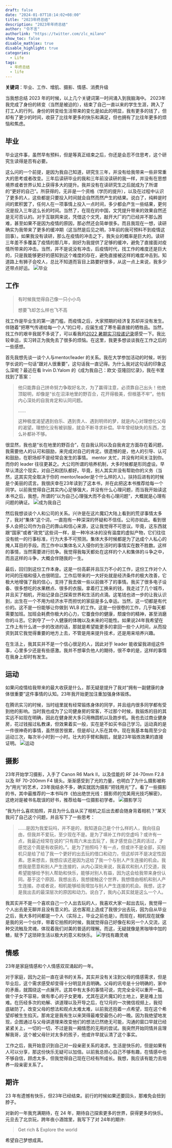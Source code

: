 ```yaml
---
draft: false
date: "2024-01-07T18:14:02+08:00"
title: "2023年终总结"
description: "2023年年终总结"
author: "令不言"
authorlink: "https://twitter.com/zlc_milano"
show_toc: false
disable_mathjax: true
disable_highlight: true
categories:
  - Life
tags: 
  - 年终总结
  - life
---
```

**关键词**：毕业、工作、增肌、摄影、情感、消费升级

 当我想总结 2023 年的时候，以上几个关键词第一时间涌入到我脑海中。
 2023年我完成了身份的转变（当然是被迫的），结束了自己一直以来的学生生涯，跨入了打工人的行列。身份的转变给生活带来的变化是如此的明显，我有更多的钱了，但却有了更少的时间，收获了比往年更多的快乐和满足，但也拥有了比往年更多的烦恼和焦虑。
 ## 毕业
 毕业这件事，虽然早有预料，但是等真正结束之后，你还是会忍不住思考，这个研究生读得是否有必要。
 
 这么问的一个前提，是因为我自己知道，研究生三年，并没有给我带来一些非常重大的思考或者改变。三年后读研毕业的我和三年前没读研的我一样，并没有在思想境界或者世界认知上获得多大的提升。我并没有在读研究生之后就成为了所谓的“更好的自己”。所获得的，无非是一个资格（学历的提升），以及在过程中认识了更多的人，这些都是只要投入时间就会自然而然产生的结果。说白了，纯粹是时间的累积罢了，任何人在一项事情上投入一点时间，多少都会产生一些结果，更何况是投入三年这么长的时间。当然了，在现在的中国，文凭提升带来的效果自然还是无可否认的。对于互联网来说，凭借这个文凭，敲开大厂的门已经并不那么困难，甚至如果不是因为疫情的原因，那必然还会简单很多。而且我现在一想，读研确实为我带来了更多的缓冲期（这当然是后见之明，3年前的我可预料不到疫情这回事）。如果我没有读研，那么在疫情的冲击之下，我失业的概率是巨大的。读研三年差不多覆盖了疫情的那几年，刚好为我提供了足够的缓冲，避免了直接面对疫情所带来的冲击。当然，并不是说没有冲击，后疫情时代，找工作的难度还是巨大的，只是我能够更好的感知到这个难度的存在，避免直接被这样的难度冲击到。知道路上有狮子会咬人，总比不知道而盲目上路要好很多，从这一点上来说，我多少还带点好运。 ![毕业](https://blog.lightsinger.top/images/2024/2023年终总结_毕业照.jpg)
 ## 工作

  > 有时候我觉得自己像一只小小鸟  
  > 
  > 想要飞却怎么样也飞不高  

 找工作是毕业生的第一道门槛，而疫情之后，大家预期的经济复苏却并没有发生。伴随着“把寒气传递给每一个人”的口号，应届生成了寒冬最直接的牺牲品。当然，找工作的艰辛我就不多说了，可以看我的[2022 暑期实习投递记录](https://blog.lightsinger.top/cn/2022-%E6%9A%91%E6%9C%9F%E5%AE%9E%E4%B9%A0%E6%8A%95%E9%80%92%E8%AE%B0%E5%BD%95/)感受一下。我比较幸运，实习转正为我免去了很多的烦恼。在这里，我更多想谈谈我在工作之后的一些感想。
 
 首先我想先谈一谈个人与mentor/leader 的关系。我在大学参加活动的时候，听到学长说的一句话“跟对人很重要”，这句话我一直记得。为什么我对这句话的印象这么深呢？最近在看 Irvin D.Yalom 的《成为我自己：欧文·亚隆回忆录》，我在书里找到了答案：
  > 他只能靠自己拼命努力争取好名次，为了赢得注意，必须靠自己出头！他绝顶聪明，却像是“长在沼泽地里的野百合，花开得极美，但根基不牢”。他有内心深处的自我肯定和认同问题。  
  >
  > ......  
  > 
  > 这种极度渴望遇到伯乐、遇到贵人、遇到明师的梦，就是内心对理想化父母的渴望。理想化没有被驯服，就会不断寻求补偿。早年曾经缺失的东西，怎么补都补不够。  

 很显然，我也是“长在地里的野百合”，在自我认同以及自我肯定方面存在着问题，我需要他人的认可和鼓励，来完成对自己的肯定。很遗憾的是，他人的引导、认可和鼓励，在职场却不是经常会发生的事情。 mentor 太忙，并没有时间关注到你。而你的 leader 往往更甚之。大公司所谓的培养机制，大多时候都是形同虚设。早早认清这个现实，对自己和团队都好。毕竟，别人其实并没有帮助你的义务（当然，这其实完全取决于你的 mentor/leader是个什么样的人）。扶持后进有的时候是个美丽的谎言。我很庆幸在23年读到了这本书，并在此把这本书推荐给每一个同学。以前我觉得自己其实内心足够强大，并没有什么心理问题，而当我开始读这本书之后，我想，所谓的“以为自己心理强大而不会有心理问题”，大概就是心理有问题的确证。 ![成为我自己](https://blog.lightsinger.top/images/2024/2023年终总结_成为我自己.jpeg)

 然后我想谈谈个人和公司的关系。兴许是在这片魔幻大陆上看到的荒谬事情太多了，我对“集体”这个词，一直抱有一种深深的怀疑和不信任。公司亦如此。看到很多人会把公司作为自己的靠山和信心来源，这让我觉得不可思议。毕竟，这东西就跟“国家”或者“政党”这些词一样，是一种冷冰冰的没有温度的虚拟产物，它们往往没有统一的行事标准，行为大多不可预测。集体大多时候都是为了达成个人私心的掩人耳目的手段。而工作中以集体名义入侵你的生活时的事情实在数不胜数。这样的事情，当然需要进行抗争。我觉得我每天都处在这样的个人和集体的斗争之中，而且这样的斗争，大概会伴随我的一生。

 最后，回归到这份工作本身。这是一份高薪并且压力不小的工作，这份工作对个人时间的压缩和侵入也很明显。工作后带来的一大好处就是经济条件的极大改善，它极大地增强了我的信心，支持了我去做一些以前做不了的事情。我买了很多电子设备、很多想吃的水果糕点、很多的衣服。拿着打工换来的钱，我走过了几个城市，并且买了相机，开始记录自己探索世界和生活的点滴。这笔钱也进一步的让我认识到，出生在一个不用为经济水平而担忧的家庭是多么幸运。当然，这一切都是有代价的。这不是一份能够让你做到 WLB 的工作。这是一份很卷的工作，几乎每天都需要加班。加班会耗费你极大的心力，它蚕食你的健康，颓废你的精神，甚至消磨你的斗志。它剥夺了一个人健康的体魄以及未来的可能性。如果说24年我希望在工作上有什么进一步的改进的话，那就是希望能更多的拿回一些个人时间，从而投资到其它我觉得重要的地方上去，不管是用来提升技术，还是用来培养兴趣。

 在生活上，我其实并不是一个信心很足的人，因此对于 leader 能收留我进组这件事，心里多少还是有些感激。我并不想辜负他人的期待，很不幸的是，这样的事情在我身上却时有发生。
 ## 运动
 如果问疫情给我带来的最大收获是什么，那无疑是提升了我对“拥有一副健康的身体很重要”这件事情的认知。23年我开始更加注重加强身体锻炼。

 在腾讯实习的时候，当时组里就有经常锻炼身体的同学，并且组内很多同学都有受到他的影响。当时我也成为了公司健身房的常客，不过那个时候，我锻炼的目的其实远不如现在明确，因此在健身房大多只用椭圆机以及跑步机。我也去过商业健身房，花过钱报过私教课，但效果着实一般，实在是不如买书自己学习。运动真的是一件很神奇的事情，虽然很苦很累，但是却让人乐在其中。现在我基本每周至少会运动三次，每次半小时到一小时。壮大的手臂和胸肌，就是23年锻炼效果的直接证明。 ![运动](https://blog.lightsinger.top/images/2024/2023年终总结_在家锻炼.JPG)
 ## 摄影
 23年开始学习摄影，入手了 Canon R6 Mark II，以及佳能的 RF 24-70mm F2.8 以及 RF 70-200mm F4 镜头。渐渐感受到了光的力量，也明白了为什么摄影被称为“用光”的艺术，23年我结余不多，确实就因为摄影“把钱用光”了。看了一些摄影的书，其中最推荐的一本书叫作《拍出绝世光线：摄影师的完美用光技巧解密》，这绝对是被书名耽误的好书，推荐给每一位摄影初学者。 ![摄影学习](https://blog.lightsinger.top/images/2024/2023年终总结_摄影学习.JPG)

 “我为什么喜欢拍照，并且为什么自从买了相机之后出去都会随身背着相机？”某天我问了自己这个问题，并且写下了一些思考：
 > ......是因为我爱玩吗，并不是的，我知道自己是个什么样的人，我向往自由，但我并不爱玩，至少现在不是。是为了填补工作的空虚吗？或许有一点，我最近经常在说的“只有周六末出去玩了，我才感觉自己真的活过，才感觉这个周是有收获的。”。是为了拍照吗？有一点，但或许不是全部，买相机只是给了给了我一个更好的出去玩的借口和动力，但这却并不是决定性因素。思来想去，我想应该还是因为这给了我一个与别人产生连接的机会。我想我是愿意和别人产生连接的，从内心深处来说，我喜欢和别人打交道，我希望能够给予别人帮助和快乐，能够对别人有益，因为这会给我带来身份认同。基于这个原因，我想出去，我想接触这个世界，我想借由相机和别人产生连接。亦或者说，相机能够给我增加与别人产生连接的机会。我想，这才是我出去的最深层次的原因和动力。说白了，我内心其实就是这么一个人。  
 
 我其实并不是一个喜欢自己一个人出去玩的人，我喜欢大家一起出去玩，我觉得一个人出去是无聊并且没有意义的。这也客观上造成了我很少出去玩，因为自从毕业之后，我大多时间都是一个人（实际上，毕业之前也是）。而现在，相机现在就像是我的另一个伙伴，带着它拍照的时候，我就觉得自己好像在和另一个人交流，这种交流触及灵魂，体现着我们对美的普适的理解。而这，无疑就像是黑咖啡中加的糖，赋予了这琐碎生活以极大的意义和快乐。 ![学找有趣灵魂](https://blog.lightsinger.top/images/2024/2023年终总结_寻找有趣灵魂.JPG)
 ## 情感
 23年是家庭情感和个人情感双双涌起的一年。

 对于家庭，因为之前一直在读书的关系，其实并没有关注到父母的情感需求，但是毕业后，这个需求感受却变得十分明显并且明确。父母的讯号是十分明确的，家中的矛盾，就围绕这一点展开。这其中有太多的事情可说，完完全全可以重开一篇。做个子女不容易，做有孝心的子女更难，尤其在这片魔幻的土地上，更是难上加难。在历经多次的劝解、讲道理以及开导之后，在12月的一次微信视频上，我彻底破防了。改变父母的想法和观点太难太难，以前我还抱着一点希望，现在这个希望却被生生掐灭。那肯定是我有生以来哭得最难受最伤心的一晚。因为我绝望地发现，企图通过与父母讲道理来改变他们的想法已然绝无可能，沟通的窗口早就已经紧紧关上，一切的一切，不过是我一厢情愿的无用的尝试。我突然开始同情并且理解我哥，这个被父母针对太多的孩子，他或许早就认清了这个事实。

 工作之后，我开始意识到自己对一段亲密关系的渴求。生活是快乐的，但是如果有人可以分享，那这份快乐无疑可以加倍。以前我总担心自己不够有趣，在情感中也不够自信，顾虑太多，但我觉得自己现在已经有所成长。我想，我应该有能力去培养一段亲密关系了。
 ## 期许
 23 年有遗憾有快乐，但23年已经结束。前行的时候如果还要回头，那难免会扭到脖子。

 对新的一年我充满期待，在 24 年，期待自己探索更多的世界，获得更多的快乐。元旦去了北京玩，跨年夜小酒馆里，我写下了对 24年的期许:
 > Get rich & Explore the world  

 希望自己梦想成真。
